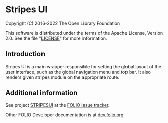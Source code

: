 # Stripes UI

Copyright (C) 2016-2022 The Open Library Foundation

This software is distributed under the terms of the Apache License,
Version 2.0. See the file "[LICENSE](LICENSE)" for more information.

## Introduction

Stripes UI is a main wrapper responsible for setting the global layout of the user interface, such as the global navigation menu and top bar. It also renders given stripes module on the appropriate route.

## Additional information

See project [STRIPESUI](https://issues.folio.org/browse/STRIPESUI)
at the [FOLIO issue tracker](https://dev.folio.org/guidelines/issue-tracker/).

Other FOLIO Developer documentation is at [dev.folio.org](https://dev.folio.org/)
